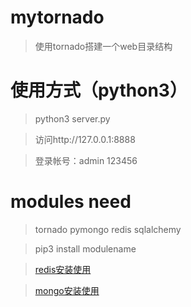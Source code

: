 ﻿# mytornado
> 使用tornado搭建一个web目录结构

# 使用方式（python3）
> python3 server.py

> 访问http://127.0.0.1:8888

> 登录帐号：admin 123456

# modules need
> tornado pymongo redis sqlalchemy

> pip3 install modulename

> [redis安装使用](http://www.cnblogs.com/benlightning/p/4549857.html)

> [mongo安装使用](http://www.cnblogs.com/benlightning/p/4563574.html)
